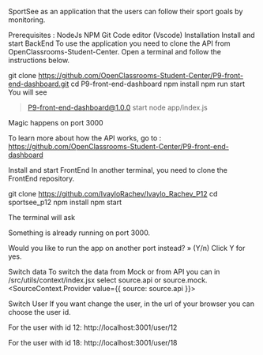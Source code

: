 SportSee as an application that the users can follow their sport goals by monitoring.

Prerequisites :
NodeJs
NPM
Git
Code editor (Vscode)
Installation
Install and start BackEnd
To use the application you need to clone the API from OpenClassrooms-Student-Center. Open a terminal and follow the instructions below.

git clone https://github.com/OpenClassrooms-Student-Center/P9-front-end-dashboard.git
cd P9-front-end-dashboard
npm install
npm run start
You will see

> P9-front-end-dashboard@1.0.0 start
> node app/index.js

Magic happens on port 3000

To learn more about how the API works, go to : https://github.com/OpenClassrooms-Student-Center/P9-front-end-dashboard

Install and start FrontEnd
In another terminal, you need to clone the FrontEnd repository.

git clone https://github.com/IvayloRachev/Ivaylo_Rachev_P12
cd sportsee_p12
npm install
npm start

The terminal will ask 

Something is already running on port 3000.

Would you like to run the app on another port instead? » (Y/n)
Click Y for yes.

Switch data
To switch the data from Mock or from API you can in /src/utils/context/index.jsx select source.api or source.mock.
<SourceContext.Provider value={{ source: source.api }}>

Switch User
If you want change the user, in the url of your browser you can choose the user id.

For the user with id 12: http://localhost:3001/user/12

For the user with id 18: http://localhost:3001/user/18
